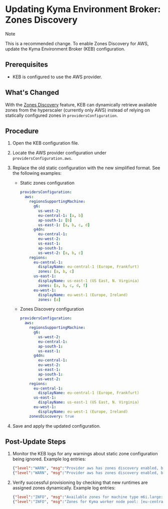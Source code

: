 <!--{"metadata":{"requirement":"RECOMMENDED","type":"INTERNAL","category":"CONFIGURATION","additionalFiles":0}}-->

# Updating Kyma Environment Broker: Zones Discovery

> [!NOTE]
> This is a recommended change. To enable Zones Discovery for AWS, update the Kyma Environment Broker (KEB) configuration.

## Prerequisites

- KEB is configured to use the AWS provider.

## What's Changed

With the [Zones Discovery](https://github.com/kyma-project/kyma-environment-broker/blob/main/docs/contributor/03-55-zones-discovery.md) feature, KEB can dynamically retrieve available zones from the hyperscaler (currently only AWS) instead of relying on statically configured zones in `providersConfiguration`.

## Procedure

1. Open the KEB configuration file.
2. Locate the AWS provider configuration under `providersConfiguration.aws`.
3. Replace the old static configuration with the new simplified format. See the following examples:

    - Static zones configuration
    
        ```yaml
        providersConfiguration:
          aws:
            regionsSupportingMachine:
              g6:
                us-west-2:
                eu-central-1: [a, b]
                ap-south-1: [b]
                us-east-1: [a, b, c, d]
              g4dn:
                eu-central-1:
                eu-west-2:
                us-east-1:
                ap-south-1:
                us-west-2: [a, b, c]
            regions:
              eu-central-1:
                displayName: eu-central-1 (Europe, Frankfurt)
                zones: [a, b, c]
              us-east-1:
                displayName: us-east-1 (US East, N. Virginia)
                zones: [a, b, c, d, f]
              eu-west-1:
                displayName: eu-west-1 (Europe, Ireland)
                zones: [a]
        ```

    - Zones Discovery configuration
    
        ```yaml
        providersConfiguration:
          aws:
            regionsSupportingMachine:
              g6:
                us-west-2:
                eu-central-1:
                ap-south-1:
                us-east-1:
              g4dn:
                eu-central-1:
                eu-west-2:
                us-east-1:
                ap-south-1:
                us-west-2:
            regions:
              eu-central-1:
                displayName: eu-central-1 (Europe, Frankfurt)
              us-east-1:
                displayName: us-east-1 (US East, N. Virginia)
              eu-west-1:
                displayName: eu-west-1 (Europe, Ireland)
            zonesDiscovery: true
        ```

4. Save and apply the updated configuration.

## Post-Update Steps

1. Monitor the KEB logs for any warnings about static zone configuration being ignored. Example log entries:
    ```json lines
    {"level":"WARN", "msg":"Provider aws has zones discovery enabled, but region us-west-2 is configured with 4 static zone(s), which will be ignored."}
    {"level":"WARN", "msg":"Provider aws has zones discovery enabled, but machine type g6 in region ap-south-1 is configured with 1 static zone(s), which will be ignored."}
    ```
2. Verify successful provisioning by checking that new runtimes are assigned zones dynamically. Example log entries:
    ```json lines
    {"level":"INFO", "msg":"Available zones for machine type m6i.large: [eu-central-1c eu-central-1b eu-central-1a]"}
    {"level":"INFO", "msg":"Zones for Kyma worker node pool: [eu-central-1c eu-central-1b eu-central-1a]"}
    ```
